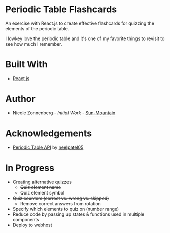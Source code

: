 # Periodic Table Flashcards
An exercise with React.js to create effective flashcards for quizzing the elements of the periodic table.

I lowkey love the periodic table and it's one of my favorite things to revisit to see how much I remember. 

# Built With
* [React.js](https://reactjs.org/)

# Author
* Nicole Zonnenberg - _Initial Work_ - [Sun-Mountain](https://github.com/Sun-Mountain)

# Acknowledgements
* [Periodic Table API](https://github.com/neelpatel05/periodic-table-api) by [neelpatel05](https://github.com/neelpatel05)

# In Progress
* Creating alternative quizzes
    * ~~Quiz element name~~
    * Quiz element symbol
* ~~Quiz counters (correct vs. wrong vs. skipped)~~
    * Remove correct answers from rotation
* Specify which elements to quiz on (number range)
* Reduce code by passing up states & functions used in multiple components
* Deploy to webhost